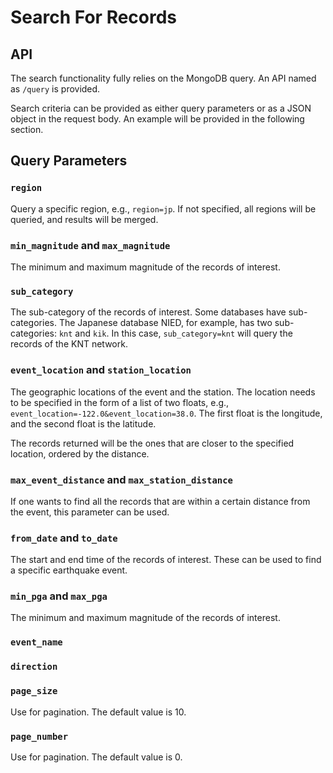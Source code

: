 # Search For Records

## API

The search functionality fully relies on the MongoDB query. An API named as `/query` is provided.

Search criteria can be provided as either query parameters or as a JSON object in the request body. An example will
be provided in the following section.

## Query Parameters

### `region`

Query a specific region, e.g., `region=jp`. If not specified, all regions will be queried, and results will be merged.

### `min_magnitude` and `max_magnitude`

The minimum and maximum magnitude of the records of interest.

### `sub_category`

The sub-category of the records of interest. Some databases have sub-categories. The Japanese database NIED, for
example, has two sub-categories: `knt` and `kik`. In this case, `sub_category=knt` will query the records of the KNT
network.

### `event_location` and `station_location`

The geographic locations of the event and the station. The location needs to be specified in the form of a list of
two floats, e.g., `event_location=-122.0&event_location=38.0`. The first float is the longitude, and the second
float is the latitude.

The records returned will be the ones that are closer to the specified location, ordered by the distance.

### `max_event_distance` and `max_station_distance`

If one wants to find all the records that are within a certain distance from the event, this parameter can be used.

### `from_date` and `to_date`

The start and end time of the records of interest. These can be used to find a specific earthquake event.

### `min_pga` and `max_pga`

The minimum and maximum magnitude of the records of interest.

### `event_name`

### `direction`

### `page_size`

Use for pagination. The default value is 10.

### `page_number`

Use for pagination. The default value is 0.

